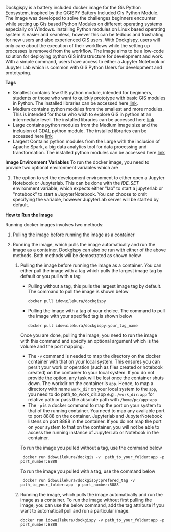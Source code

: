 Dockgispy is a battery included docker image for the Gis Python Ecosystem, inspired by the QGISPY Battery Included Gis Python Module. The image was developed to solve the challenges beginners encounter while setting up Gis based Python Modules on different operating systems especially on Windows. Installing Python modules on Linux based operating system is easier and seamless, however this can be tedious and frustrating for new users and also experienced GIS users. With Dockgispy, users will only care about the execution of their workflows while the setting up processes is removed from the workflow. The image aims to be a low-code solution for deploying python GIS infrastructure for development and work. With a simple command, users have access to either a Jupyter Notebook or Jupyter Lab which is common with GIS Python Users for development and prototyping. 

**Tags**
- Smallest contains few GIS python module, intended for beginners, students or those who want to quickly prototype with basic GIS modules in Python. The installed libraries can be accessed here [link](https://github.com/Idowuilekura/dock_gis_py/blob/master/dockgispysmallest/requirements.txt). 
- Medium contains python modules from the smallest and more modules. This is intended for those who wish to explore GIS in python at an intermediate level. The installed libraries can be accessed here [link](https://github.com/Idowuilekura/dock_gis_py/blob/master/dockgispymedium/requirements.txt)
- Large contains python modules from the Medium image size and the inclusion of GDAL python module. The installed libraries can be accessed here [link](https://github.com/Idowuilekura/dock_gis_py/blob/master/dockgispylargest/requirements.txt)
- Largest Contains python modules from the Large with the inclusion of Apache Spark, a big data analytics tool for data processing and transformation. The installed python modules can be accessed here [link](https://github.com/Idowuilekura/dock_gis_py/blob/master/dockgispylargest/requirements.txt)

**Image Environment Variables**
To run the docker image, you need to provide two optional environment variables which are
1. The option to set the development environment to either open a Jupyter Notebook or Jupyterlab. This can be done with the *IDE_SET* environment variable, which expects either "lab" to start a jupyterlab or "notebook" to start a JupyterNotebook. You can choose to omit specifying the variable, however JupyterLab server will be started by default. 

**How to Run the Image**

Running docker images involves two methods:
1. Pulling the image before running the image as a container 
2. Running the image, which pulls the image automatically and run the image as a container. 
Dockgispy can also be run with either of the above methods. 
Both methods will be demostrated as shown below
    
    1. Pulling the image before running the image as a container. You can either pull the image with a tag which pulls the largest image tag by default or you pull with a tag 
        - Pulling without a tag, this pulls the largest image tag by default. The command to pull the image is shown below

            ```sh
            docker pull idowuilekura/dockgispy
            ```
        - Pulling the image with a tag of your choice. The command to pull the image with your specified tag is shown below

            ```sh
            docker pull idowuilekura/dockgispy:your_tag_name
            ```

        Once you are done, pulling the image, you need to run the image with this command and specify an optional argument which is the volume and the port mapping. 
        - The `-v` command is needed to map the directory on the docker container with that on your local system. This ensures you can persit your work or operation (such as files created or notebook created) on the container to your local system. If you do not provide the option, any task will be lost once the container shuts down. The workdir on the container is `app`. Hence, to map a directory with name `work_dir` on your local system to the `app`, you need to do path_to_work_dir:app e.g `./work_dir:app` for relative path or pass the absolute path with `/home/pc/app:app`
        - The `-p` is a docker command to map the port on your system to that of the running container. You need to map any available port to port 8888 on the container. Jupyterlab and JupyterNotebook listens on port 8888 in the container. If you do not map the port on your system to that on the container, you will not be able to access the running instance of JupyterLab or Notebook in the container. 
        
        To run the image you pulled without a tag, use the command below

            docker run idowuilekura/dockgis -v  path_to_your_folder:app -p port_number:8888
            
        To run the image you pulled with a tag, use the command below 
            
            docker run idowuilekura/dockgispy:prefered_tag -v path_to_your_folder:app -p port_number:8888
    2. Running the image, which pulls the image automatically and run the image as a container.
    To run the image without first pulling the image, you can use the below command, add the tag attribute if you want to automaticall pull and run a particular image. 
        ```
        docker run idowuilekura/dockgispy -v path_to_your_folder:app -p port_number:8888
        ```
